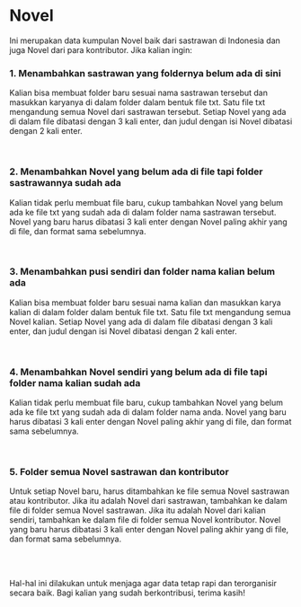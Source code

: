 <h1>Novel</h1>

<p>Ini merupakan data kumpulan Novel baik dari sastrawan di Indonesia dan juga Novel dari para kontributor. Jika kalian ingin:</p>
<h3>1. Menambahkan sastrawan yang foldernya belum ada di sini</h3>
<p>Kalian bisa membuat folder baru sesuai nama sastrawan tersebut dan masukkan karyanya di dalam folder dalam bentuk file txt. Satu file txt mengandung semua Novel dari sastrawan tersebut. Setiap Novel yang ada di dalam file dibatasi dengan 3 kali enter, dan judul dengan isi Novel dibatasi dengan 2 kali enter.</p>
<br>
<h3>2. Menambahkan Novel yang belum ada di file tapi folder sastrawannya sudah ada</h3>
<p>Kalian tidak perlu membuat file baru, cukup tambahkan Novel yang belum ada ke file txt yang sudah ada di dalam folder nama sastrawan tersebut. Novel yang baru harus dibatasi 3 kali enter dengan Novel paling akhir yang di file, dan format sama sebelumnya.</p>
<br>
<h3>3. Menambahkan pusi sendiri dan folder nama kalian belum ada</h3>
<p>Kalian bisa membuat folder baru sesuai nama kalian dan masukkan karya kalian di dalam folder dalam bentuk file txt. Satu file txt mengandung semua Novel kalian. Setiap Novel yang ada di dalam file dibatasi dengan 3 kali enter, dan judul dengan isi Novel dibatasi dengan 2 kali enter.</p>
<br>
<h3>4. Menambahkan Novel sendiri yang belum ada di file tapi folder nama kalian sudah ada</h3>
<p>Kalian tidak perlu membuat file baru, cukup tambahkan Novel yang belum ada ke file txt yang sudah ada di dalam folder nama anda. Novel yang baru harus dibatasi 3 kali enter dengan Novel paling akhir yang di file, dan format sama sebelumnya.</p>
<br>
<h3>5. Folder semua Novel sastrawan dan kontributor</h3>
<p>Untuk setiap Novel baru, harus ditambahkan ke file semua Novel sastrawan atau kontributor. Jika itu adalah Novel dari sastrawan, tambahkan ke dalam file di folder semua Novel sastrawan. Jika itu adalah Novel dari kalian sendiri, tambahkan ke dalam file di folder semua Novel kontributor. Novel yang baru harus dibatasi 3 kali enter dengan Novel paling akhir yang di file, dan format sama sebelumnya.</p>
<br>
<br>
<p>Hal-hal ini dilakukan untuk menjaga agar data tetap rapi dan terorganisir secara baik. Bagi kalian yang sudah berkontribusi, terima kasih!</p>